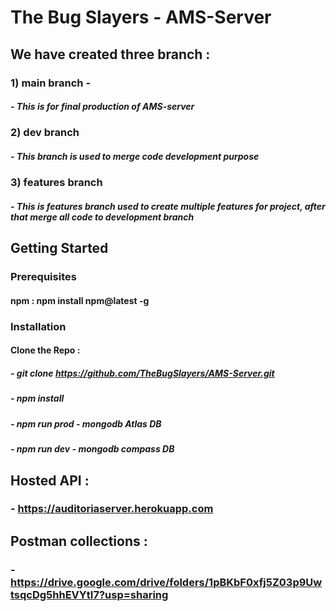 # The Bug Slayers - AMS-Server
## We have created three branch : 
### 1) main branch - 
##### - This is for final production of AMS-server
### 2) dev branch
##### - This branch is used to merge code development purpose
### 3) features branch
##### - This is features branch used to create multiple features for project, after that merge all code to development branch


## Getting Started
### Prerequisites
  #### npm : npm install npm@latest -g

### Installation
#### Clone the Repo :
  ##### - git clone https://github.com/TheBugSlayers/AMS-Server.git
  ##### - npm install
  ##### - npm run prod - mongodb Atlas DB
  ##### - npm run dev  - mongodb  compass DB
  
## Hosted API : 
  ### - https://auditoriaserver.herokuapp.com
## Postman collections : 
  ### - https://drive.google.com/drive/folders/1pBKbF0xfj5Z03p9UwtsqcDg5hhEVYtI7?usp=sharing
